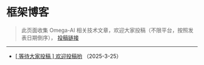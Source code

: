 # 框架博客

> 此页面收集 Omega-AI 相关技术文章，欢迎大家投稿（不限平台，按照发表日期倒序），
> [投稿链接](https://wj.qq.com/s2/19471951/d8a1/) 

--- 
- [[ 等待大家投稿 ] 欢迎投稿哟](https://omega-ai.dromara.org) （2025-3-25）

